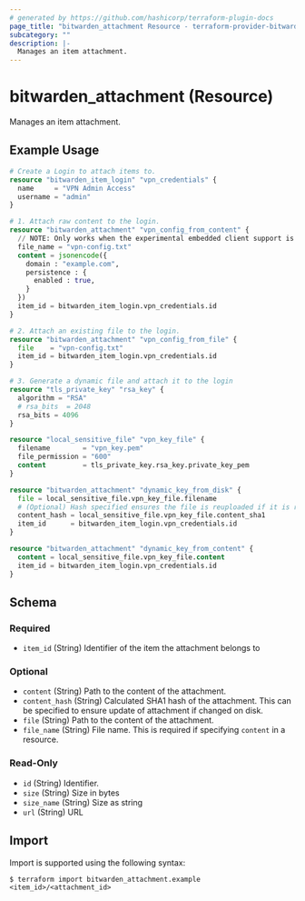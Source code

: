 ```yaml
---
# generated by https://github.com/hashicorp/terraform-plugin-docs
page_title: "bitwarden_attachment Resource - terraform-provider-bitwarden"
subcategory: ""
description: |-
  Manages an item attachment.
---
```


# bitwarden_attachment (Resource)

Manages an item attachment.

## Example Usage

```terraform
# Create a Login to attach items to.
resource "bitwarden_item_login" "vpn_credentials" {
  name     = "VPN Admin Access"
  username = "admin"
}

# 1. Attach raw content to the login.
resource "bitwarden_attachment" "vpn_config_from_content" {
  // NOTE: Only works when the experimental embedded client support is enabled
  file_name = "vpn-config.txt"
  content = jsonencode({
    domain : "example.com",
    persistence : {
      enabled : true,
    }
  })
  item_id = bitwarden_item_login.vpn_credentials.id
}

# 2. Attach an existing file to the login.
resource "bitwarden_attachment" "vpn_config_from_file" {
  file    = "vpn-config.txt"
  item_id = bitwarden_item_login.vpn_credentials.id
}

# 3. Generate a dynamic file and attach it to the login
resource "tls_private_key" "rsa_key" {
  algorithm = "RSA"
  # rsa_bits  = 2048
  rsa_bits = 4096
}

resource "local_sensitive_file" "vpn_key_file" {
  filename        = "vpn_key.pem"
  file_permission = "600"
  content         = tls_private_key.rsa_key.private_key_pem
}

resource "bitwarden_attachment" "dynamic_key_from_disk" {
  file = local_sensitive_file.vpn_key_file.filename
  # (Optional) Hash specified ensures the file is reuploaded if it is recalculated.
  content_hash = local_sensitive_file.vpn_key_file.content_sha1
  item_id      = bitwarden_item_login.vpn_credentials.id
}

resource "bitwarden_attachment" "dynamic_key_from_content" {
  content = local_sensitive_file.vpn_key_file.content
  item_id = bitwarden_item_login.vpn_credentials.id
}
```

<!-- schema generated by tfplugindocs -->
## Schema

### Required

- `item_id` (String) Identifier of the item the attachment belongs to

### Optional

- `content` (String) Path to the content of the attachment.
- `content_hash` (String) Calculated SHA1 hash of the attachment. This can be specified to ensure update of attachment if changed on disk.
- `file` (String) Path to the content of the attachment.
- `file_name` (String) File name. This is required if specifying `content` in a resource.

### Read-Only

- `id` (String) Identifier.
- `size` (String) Size in bytes
- `size_name` (String) Size as string
- `url` (String) URL

## Import

Import is supported using the following syntax:

```shell
$ terraform import bitwarden_attachment.example <item_id>/<attachment_id>
```
